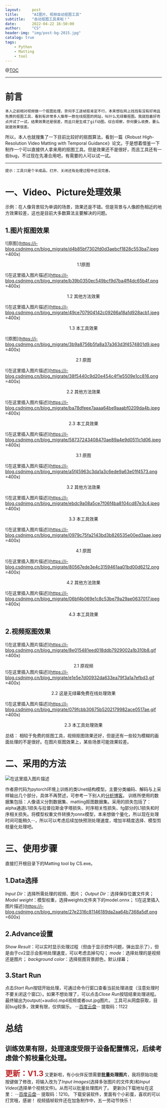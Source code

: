 ```yaml
---
layout:     post
title:      "AI图片、视频自动抠图工具"
subtitle:   "自动抠图工具来啦！"
date:       2022-04-22 16:50:00
author:     "CS"
header-img: "img/post-bg-2015.jpg"
catalog: true
tags:
    - Python
    - Matting
    - tool
---
```


@[TOC](文章目录)

---

# 前言
`本人之前相对视频做一个抠图处理，奈何手工逐帧抠肯定不行，本来想在网上找找有没有好用且免费的抠图工具，看到有非常多人推荐一款在线抠图的网站，叫什么无绿幕抠图。我就抱着好奇点开试了一试，结果效果还是很差，而且只是生成了gif动图。综合观察，奈何要么收费，要么就是效果很差。`

所以，本人也就搜集了一下目前比较好的抠图算法，看到一篇《Robust High-Resolution Video Matting with Temporal Guidance》论文。于是想着借鉴一下制作一个可以直接供人拿来用的抠图工具。但是效果还不是很好，而且工具还有一些bug，不过现在先凑合用吧，有需要的人可以试一试。

---

`提示：工具只是个半成品，打开、关闭还有处理过程中还没完善。`
# 一、Video、Picture处理效果
示例：在人像背景较为单调的场景，效果还是不错。但是背景与人像颜色相近的地方效果较差，这也是目前大多数算法主要解决的问题。
## 1.图片抠图效果

![原图](https://i-blog.csdnimg.cn/blog_migrate/d4b85bf7302fd0d3aebcf1828c553ba7.jpeg =400x)
 <center>1.1原图</center>
 

![在这里插入图片描述](https://i-blog.csdnimg.cn/blog_migrate/b39b0350ec549bcf9d7ba4ff4dc65b4f.png =400x)
 <center>1.2 其他方法效果</center>

![在这里插入图片描述](https://i-blog.csdnimg.cn/blog_migrate/49ce707904142c09266a18a1d928acb1.jpeg =400x)
<center>1.3 本工具效果</center>

![原图](https://i-blog.csdnimg.cn/blog_migrate/3b9a8756b5fa8a37a363d3f4574801d9.jpeg =400x)
<center>2.1 原图</center>

![在这里插入图片描述](https://i-blog.csdnimg.cn/blog_migrate/38f5440c9d20e454c4f1e5509e1cc816.png =400x)

<center>2.2 其他方法效果</center>

![在这里插入图片描述](https://i-blog.csdnimg.cn/blog_migrate/ba78dfeee7aaaa64be9aaabf0209da4b.jpeg =400x)
<center>2.3 本工具效果</center>

![在这里插入图片描述](https://i-blog.csdnimg.cn/blog_migrate/58737243408470ae89a4e9d0511c1d06.jpeg =400x)
<center>3.1 原图</center>

![在这里插入图片描述](https://i-blog.csdnimg.cn/blog_migrate/a5f45963c3da1a3c6ede9a63e01f4573.png =400x)
<center>3.2 其他方法效果</center>

![在这里插入图片描述](https://i-blog.csdnimg.cn/blog_migrate/ebdc9a08a5ce7f06f4ba8104cd87e3c4.jpeg =400x)
<center>3.3 本工具效果</center>

![在这里插入图片描述](https://i-blog.csdnimg.cn/blog_migrate/0979c75fa2143bd3b826535e00ed3aae.jpeg =400x)
<center>4.1 原图</center>

![在这里插入图片描述](https://i-blog.csdnimg.cn/blog_migrate/80567ede3e4c3159461aa01bd00d6212.png =400x)

<center>4.2 其他方法效果</center>

![在这里插入图片描述](https://i-blog.csdnimg.cn/blog_migrate/06bf4b069e1c8c53be79a29ae0637017.jpeg =400x)
<center>4.3 本工具效果</center>

## 2.视频抠图效果



![在这里插入图片描述](https://i-blog.csdnimg.cn/blog_migrate/8e015481eed018ddb7929002a1b310b8.gif =400x)<center>2.1 原视频</center>
![在这里插入图片描述](https://i-blog.csdnimg.cn/blog_migrate/e1e5e7d00932da633ea79f3a1a7efbd3.gif =400x)
<center>2.2 这是无绿幕免费在线处理效果</center>

![在这里插入图片描述](https://i-blog.csdnimg.cn/blog_migrate/079fcbb30675b5202179982ace0517ae.gif  =400x)
<center>2.3 本工具处理效果</center>

总结：
相较于免费的抠图工具，视频抠图效果还好，但是还有一些较为模糊的画面处理的不是很好。在图片抠图效果上，某些场景可能效果较差。
# 二、采用的方法
![在这里插入图片描述](https://i-blog.csdnimg.cn/blog_migrate/1c920e47fbd529aaf4b49ac1a0e56401.png)

作者原代码为pytorch环境上训练的类Unet结构模型。主要分类编码、解码与上采样输出几个部分，具体不再赘述，可参考一下别人的[分析博客](https://blog.csdn.net/m_buddy/article/details/120298395)。
训练所使用的数据集包括：人像语义分割数据集、matting抠图数据集。采用的损失包括了：alpha通道L1损失与拉普拉斯金字塔损失、时序相关性损失、fg部分的L1损失和时序相关损失。将模型权重文件转换为onnx模型，本来想做个量化，所以现在处理时间可能稍久···，所以可以考虑后续加快预测处理速度，增加半精度选择、模型剪枝量化处理吧。

# 三、使用步骤
直接打开根目录下的Matting tool by CS.exe。
## 1.Data选择
*Input Dir*：选择所需处理的视频、图片；
*Output Dir*：选择保存位置文件夹；
*Model weight*：模型权重，选择weights文件夹下的model.onnx；
![在这里插入图片描述](https://i-blog.csdnimg.cn/blog_migrate/27e2316c81146189da2aa64b7368a5df.png =600x)
## 2.Advance设置
*Show Result*：可以实时显示处理过程（但由于显示控件问题，弹出显示了），但是由于cv2显示会影响处理速度，可以考虑去掉勾勾；
*mode*：选择处理的是视频还是图片；
*background color*：选择抠图背景颜色，默认绿幕；
## 3.Start Run
点击*Start Run*按钮开始处理，可通过命令行窗口查看当前处理进度（注意处理时不要关闭这个窗口）。如果不想处理了，可以点击*Close Run*按钮结束处理进程。
最终输出为output(+audio).mp4视频或者out.jpg图片。
工具可从网盘获取，目前bug较多，效果有限，仅供娱乐。
···[百度云盘](https://pan.baidu.com/s/1XJvD893vrBfQxnmOdbmD1A?pwd=1122)··· 提取码：1122
# 总结
训练效果有限，处理速度受限于设备配置情况，后续考虑做个剪枝量化处理。
---

<font color=#BE2528 size=5>**更新：V1.3**</font>
又更新啦，有小伙伴反馈需要**批量处理图片**，我将原始功能按键做了修改，将输入改为了*Input Images*(选择多张图片的文件夹)和*Input Video*(选择单个视频文件)。从而可以批量处理图片了。
更新[b]下载地址在这里：
···[百度云盘](https://pan.baidu.com/s/1Eg2W927Gffqpv5-Vz6-tcw?pwd=1210)···
提取码：1210。
下载安装软件，里面有个小彩蛋，喜欢的可以打赏哦，感谢！
视频插帧软件还在加急制作中，五一劳动节快乐！

